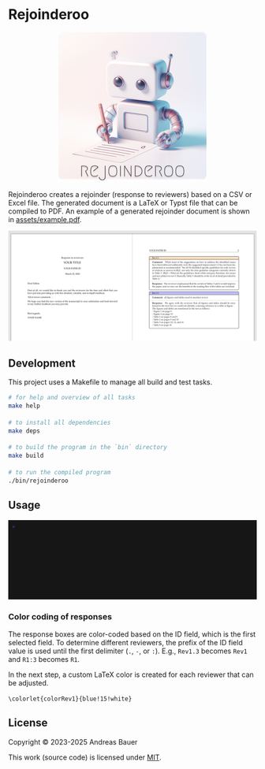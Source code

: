 # Rejoinderoo

<p align="center"><img src="assets/logo.png"></p>

Rejoinderoo creates a rejoinder (response to reviewers) based on a CSV or Excel file.
The generated document is a LaTeX or Typst file that can be compiled to PDF.
An example of a generated rejoinder document is shown in [assets/example.pdf](./assets/example.pdf).

<p align="center"><img src="assets/screenshot.png"></p>

## Development

This project uses a Makefile to manage all build and test tasks.

```sh
# for help and overview of all tasks
make help

# to install all dependencies
make deps

# to build the program in the `bin` directory
make build

# to run the compiled program
./bin/rejoinderoo
```

## Usage

![Demo usage of Rejoinderoo](./assets/demo.gif)

### Color coding of responses

The response boxes are color-coded based on the ID field,
which is the first selected field.
To determine different reviewers, the prefix of the ID field value is used until the first delimiter (`.`, `-`, or `:`).
E.g., `Rev1.3` becomes `Rev1` and `R1:3` becomes `R1`.

In the next step, a custom LaTeX color is created for each reviewer that can be adjusted.

`\colorlet{colorRev1}{blue!15!white}`

## License

Copyright © 2023-2025 Andreas Bauer

This work (source code) is licensed under [MIT](./LICENSE).
